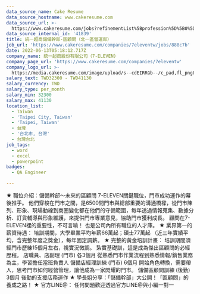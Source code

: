 ```yaml
---
data_source_name: Cake Resume
data_source_hostname: www.cakeresume.com
data_source_url: >-
  https://www.cakeresume.com/jobs?refinementList%5Bprofession%5D%5B0%5D=engineering_qa-engineer&refinementList%5Bsalary_type%5D=per_month&refinementList%5Bsalary_currency%5D=TWD&range%5Bsalary_range%5D%5Bmax%5D=600000
data_source_internal_id: '41839'
title: 統一超商儲備幹部-區顧問（北一區營運部）
job_url: 'https://www.cakeresume.com/companies/7eleventw/jobs/888c7b'
date: 2022-06-13T05:18:12.717Z
company_name: 統一超商股份有限公司（7-ELEVEN)
company_page_url: 'https://www.cakeresume.com/companies/7eleventw'
company_logo_url: >-
  https://media.cakeresume.com/image/upload/s--cdEIRRGb--/c_pad,fl_png8,h_200,w_200/v1645008976/dc2s6oq4ungj2mqusocp.png
salary_text: TWD32300 - TWD41130
salary_currency: TWD
salary_type: per_month
salary_min: 32300
salary_max: 41130
location_list:
  - Taiwan
  - 'Taipei City, Taiwan'
  - 'Taipei, Taiwan'
  - 台灣
  - '台北市, 台灣'
  - 台灣台北
job_tags:
  - word
  - excel
  - powerpoint
badges:
  - QA Engineer

---
```


★ 職位介紹：儲備幹部～未來的區顧問 7-ELEVEN關鍵職位，門市成功運作的幕後推手。 他們穿梭在門市之間，是6500間門市與總部重要的溝通橋樑，從門市陳列、形象、現場動線到商圈變化都在他們的守備範圍，每年透過情報蒐集、數據分析、訂貨輔導與形象維護，來提供門市專業意見，協助門市獲利成長。 顧問在7-ELEVEN裡的重要性，不可言喻！ 也是公司內所有職位的人才庫。 ★ 業界第一的薪資待遇： 培訓期間，大學畢業平均年薪66萬起；碩士77萬起 （近三年實績平均，含完整年度之獎金），每年固定調薪。 ★ 完整的黃金培訓計畫： 培訓期間須經門市歷練15個月左右，視實況微調。 紮實基礎訓，這是成為傑出區顧問的必經歷程。 店職員、店副理 (門市) 各3個月 從熟悉門市作業流程到熟悉情報/銷售業務為主，學習擔任當班負責人 儲備店經理訓練 (門市) 6個月 開始角色轉換，需要帶人，思考門市如何經營管理，讓他成為一家閃耀的門市。 儲備區顧問訓練 (後勤) 3個月 後勤的支援店務運作 ★ 學長姐分享：「儲備幹部」大公開！「區顧問」的養成之路！ ★ 官方LINE@： 任何問題歡迎透過官方LINE@與小編一對一